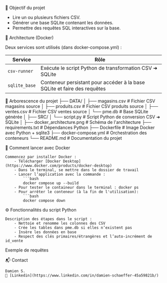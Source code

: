 
🎯 Objectif du projet

- Lire un ou plusieurs fichiers CSV.
- Générer une base SQLite contenant les données.
- Permettre des requêtes SQL interactives sur la base.

🧱 Architecture (Docker)

Deux services sont utilisés (dans docker-compose.yml) :

| Service       | Rôle                                                                     |
|---------------|--------------------------------------------------------------------------|
| `csv-runner`  | Exécute le script Python de transformation CSV ➜ SQLite                 |
| `sqlite_base` | Conteneur persistant pour accéder à la base SQLite et faire des requêtes |


📁 Arborescence du projet
├── DATA/
│   ├── magasins.csv              # Fichier CSV magasins source
│   ├── produits.csv              # Fichier CSV produits source
│   ├── ventes.csv                # Fichier CSV ventes source
│   └── pme.db                    # Base SQLite générée
│
├── SRC/
│   └── script.py                 # Script Python de conversion CSV ➜ SQLite
│
├── docker_architecture.png       # Schéma de l'architecture
├── requirements.txt              # Dépendances Python
├── Dockerfile                    # Image Docker avec Python + sqlite3
├── docker-compose.yml            # Orchestration des conteneurs
└── README.md                     # Documentation du projet

🚀 Comment lancer avec Docker

    Commencez par installer Docker :
        - Télécharger [Docker Desktop](https://www.docker.com/products/docker-desktop)
        - Dans le terminal, se mettre dans le dossier de travail
        - Lancer l’application avec la commande :
            ```bash
            docker compose up --build
        - Pour tester le containeur dans le terminal : docker ps
        - Pour arrêter le conteneur (à la fin de l'utilisation):
            ```bash
            docker compose down
            


⚙️ Fonctionnalités du script Python

    Description des étapes dans le script :
        - Nettoie et renomme les colonnes des CSV
        - Crée les tables dans pme.db si elles n’existent pas
        - Insère les données en base
        - Respect des clés primaires/étrangères et l’auto-incrément de id_vente



Exemple de requêtes


📬 Contact

    Damien S.
    📧 [Linkedin](https://www.linkedin.com/in/damien-schaeffer-45a59821b/)